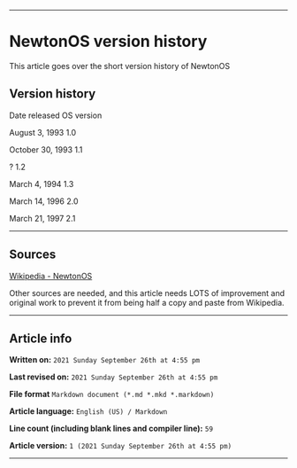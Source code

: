   
***

# NewtonOS version history

This article goes over the short version history of NewtonOS

## Version history

Date released 	OS version

August 3, 1993 	1.0

October 30, 1993 	1.1

? 	1.2

March 4, 1994 	1.3

March 14, 1996 	2.0

March 21, 1997 	2.1

<!-- **This article is a modified copy of its Wikipedia counterpart and needs to be rewritten for originality.** !-->

***

## Sources

[Wikipedia - NewtonOS](https://en.wikipedia.org/wiki/Newton_OS/)

Other sources are needed, and this article needs LOTS of improvement and original work to prevent it from being half a copy and paste from Wikipedia.

***

## Article info

**Written on:** `2021 Sunday September 26th at 4:55 pm`

**Last revised on:** `2021 Sunday September 26th at 4:55 pm`

**File format** `Markdown document (*.md *.mkd *.markdown)`

**Article language:** `English (US) / Markdown`

**Line count (including blank lines and compiler line):** `59`

**Article version:** `1 (2021 Sunday September 26th at 4:55 pm)`

***

<!-- Tools

Quick copy and paste

https://github.com/seanpm2001/WacOS/wiki/

!-->

